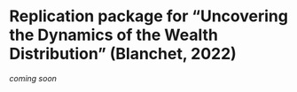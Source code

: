 # Replication package for “Uncovering the Dynamics of the Wealth Distribution” (Blanchet, 2022)

*coming soon*
